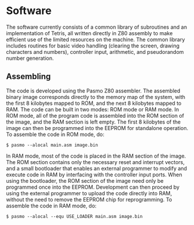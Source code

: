 # Software

The software currently consists of a common library of subroutines and an implementation of Tetris,
all written directly in Z80 assembly to make efficient use of the limited resources on the machine.
The common library includes routines for basic video handling (clearing the screen, drawing characters
and numbers), controller input, arithmetic, and pseudorandom number generation.

## Assembling

The code is developed using the Pasmo Z80 assembler. The assembled binary image corresponds directly
to the memory map of the system, with the first 8 kilobytes mapped to ROM, and the next 8 kilobytes
mapped to RAM. The code can be built in two modes: ROM mode or RAM mode. In ROM mode, all of the
program code is assembled into the ROM section of the image, and the RAM section is left empty. The
first 8 kilobytes of the image can then be programmed into the EEPROM for standalone operation. To
assemble the code in ROM mode, do:
```
$ pasmo --alocal main.asm image.bin
```

In RAM mode, most of the code is placed in the RAM section of the image. The ROM section contains only
the necessary reset and interrupt vectors, and a small bootloader that enables an external programmer
to modify and execute code in RAM by interfacing with the controller input ports. When using the
bootloader, the ROM section of the image need only be programmed once into the EEPROM. Development can
then proceed by using the external programmer to upload the code directly into RAM, without the need to
remove the EEPROM chip for reprogramming. To assemble the code in RAM mode, do:
```
$ pasmo --alocal --equ USE_LOADER main.asm image.bin
```
